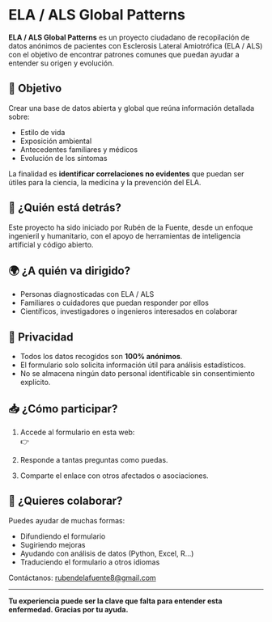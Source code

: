 # ELA / ALS Global Patterns

**ELA / ALS Global Patterns** es un proyecto ciudadano de recopilación de datos anónimos de pacientes con Esclerosis Lateral Amiotrófica (ELA / ALS) con el objetivo de encontrar patrones comunes que puedan ayudar a entender su origen y evolución.

## 🎯 Objetivo

Crear una base de datos abierta y global que reúna información detallada sobre:
- Estilo de vida
- Exposición ambiental
- Antecedentes familiares y médicos
- Evolución de los síntomas

La finalidad es **identificar correlaciones no evidentes** que puedan ser útiles para la ciencia, la medicina y la prevención del ELA.

## 🧪 ¿Quién está detrás?

Este proyecto ha sido iniciado por Rubén de la Fuente, desde un enfoque ingenieril y humanitario, con el apoyo de herramientas de inteligencia artificial y código abierto.

## 🌍 ¿A quién va dirigido?

- Personas diagnosticadas con ELA / ALS
- Familiares o cuidadores que puedan responder por ellos
- Científicos, investigadores o ingenieros interesados en colaborar

## 🔐 Privacidad

- Todos los datos recogidos son **100% anónimos**.
- El formulario solo solicita información útil para análisis estadísticos.
- No se almacena ningún dato personal identificable sin consentimiento explícito.

## 📥 ¿Cómo participar?

1. Accede al formulario en esta web:  
👉 

2. Responde a tantas preguntas como puedas.  
3. Comparte el enlace con otros afectados o asociaciones.

## 🤝 ¿Quieres colaborar?

Puedes ayudar de muchas formas:
- Difundiendo el formulario
- Sugiriendo mejoras
- Ayudando con análisis de datos (Python, Excel, R…)
- Traduciendo el formulario a otros idiomas

Contáctanos: rubendelafuente8@gmail.com

---

**Tu experiencia puede ser la clave que falta para entender esta enfermedad. Gracias por tu ayuda.**

